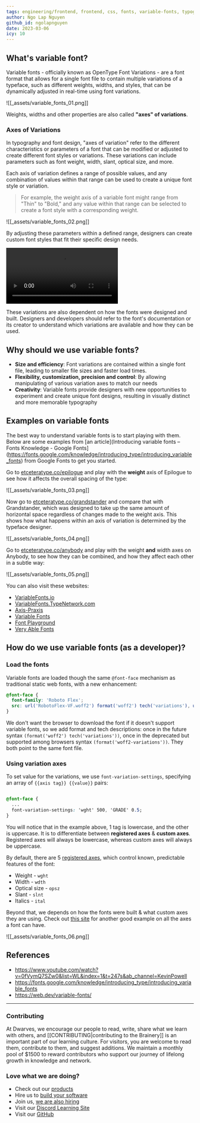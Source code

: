 ```yaml
---
tags: engineering/frontend, frontend, css, fonts, variable-fonts, typography, typeface
author: Ngo Lap Nguyen
github_id: ngolapnguyen
date: 2023-03-06
icy: 10
---
```


## What's variable font?

Variable fonts - officially known as OpenType Font Variations - are a font format that allows for a single font file to contain multiple variations of a typeface, such as different weights, widths, and styles, that can be dynamically adjusted in real-time using font variations.

![[_assets/variable_fonts_01.png]]

Weights, widths and other properties are also called **"axes" of variations**.

### Axes of Variations

In typography and font design, "axes of variation" refer to the different characteristics or parameters of a font that can be modified or adjusted to create different font styles or variations. These variations can include parameters such as font weight, width, slant, optical size, and more.

Each axis of variation defines a range of possible values, and any combination of values within that range can be used to create a unique font style or variation. 

> For example, the weight axis of a variable font might range from "Thin" to "Bold," and any value within that range can be selected to create a font style with a corresponding weight. 

![[_assets/variable_fonts_02.png]]

By adjusting these parameters within a defined range, designers can create custom font styles that fit their specific design needs.

<video src="https://storage.googleapis.com/web-dev-assets/variable-fonts/roboto-dance.mp4" controls autoplay></video>

These variations are also dependent on how the fonts were designed and built. Designers and developers should refer to the font's documentation or its creator to understand which variations are available and how they can be used.

## Why should we use variable fonts?

- **Size and efficiency**: Font variations are contained within a single font file, leading to smaller file sizes and faster load times.
- **Flexibility, customization, precision and control**: By allowing manipulating of various variation axes to match our needs
- **Creativity**: Variable fonts provide designers with new opportunities to experiment and create unique font designs, resulting in visually distinct and more memorable typography

## Examples on variable fonts

The best way to understand variable fonts is to start playing with them. Below are some examples from [an article](Introducing variable fonts – Fonts Knowledge - Google Fonts](https://fonts.google.com/knowledge/introducing_type/introducing_variable_fonts) from Google Fonts to get you started.

Go to [etceteratype.co/epilogue](https://etceteratype.co/epilogue) and play with the **weight** axis of Epilogue to see how it affects the overall spacing of the type:

![[_assets/variable_fonts_03.png]]

Now go to [etceteratype.co/grandstander](https://etceteratype.co/grandstander) and compare that with Grandstander, which was designed to take up the same amount of horizontal space regardless of changes made to the weight axis. This shows how what happens within an axis of variation is determined by the typeface designer.

![[_assets/variable_fonts_04.png]]

Go to [etceteratype.co/anybody](https://etceteratype.co/anybody) and play with the weight **and** width axes on Anybody, to see how they can be combined, and how they affect each other in a subtle way:

![[_assets/variable_fonts_05.png]]

 You can also visit these websites:
-   [VariableFonts.io](https://variablefonts.io/)
-   [VariableFonts.TypeNetwork.com](https://variablefonts.typenetwork.com/)
-   [Axis-Praxis](https://www.axis-praxis.org/)
-   [Variable Fonts](https://v-fonts.com/)
-   [Font Playground](https://play.typedetail.com/)
-   [Very Able Fonts](https://www.very-able-fonts.com/)

## How do we use variable fonts (as a developer)?

### Load the fonts

Variable fonts are loaded though the same `@font-face` mechanism as traditional static web fonts, with a new enhancement:

```css
@font-face {
  font-family: 'Roboto Flex';
  src: url('RobotoFlex-VF.woff2') format('woff2') tech('variations'), url('RobotoFlex-VF.woff2') format('woff2-variations');
}
```

We don't want the browser to download the font if it doesn't support variable fonts, so we add format and tech descriptions: once in the future syntax `(format('woff2') tech('variations'))`, once in the deprecated but supported among browsers syntax `(format('woff2-variations'))`. They both point to the same font file.

### Using variation axes

To set value for the variations, we use `font-variation-settings`, specifying an array of `{{axis tag}} {{value}}` pairs:

```css

@font-face {
  ...
  font-variation-settings: 'wght' 500, 'GRADE' 0.5;
}
```

You will notice that in the example above, 1 tag is lowercase, and the other is uppercase. It is to differentiate between **registered axes** & **custom axes**. Registered axes will always be lowercase, whereas custom axes will always be uppercase.

By default, there are 5 [registered axes](https://docs.microsoft.com/en-us/typography/opentype/spec/dvaraxisreg#registered-axis-tags), which control known, predictable features of the font:
- Weight - `wght`
- Width - `wdth`
- Optical size - `opsz`
- Slant - `slnt`
- Italics - `ital`
  
Beyond that, we depends on how the fonts were built & what custom axes they are using. Check out [this site](https://v-fonts.com/fonts/roboto-flex) for another good example on all the axes a font can have.

![[_assets/variable_fonts_06.png]]

## References
- https://www.youtube.com/watch?v=0fVymQ7SZw0&list=WL&index=1&t=247s&ab_channel=KevinPowell
- https://fonts.google.com/knowledge/introducing_type/introducing_variable_fonts
- https://web.dev/variable-fonts/



---
<!-- cta -->
### Contributing

At Dwarves, we encourage our people to read, write, share what we learn with others, and [[CONTRIBUTING|contributing to the Brainery]] is an important part of our learning culture. For visitors, you are welcome to read them, contribute to them, and suggest additions. We maintain a monthly pool of $1500 to reward contributors who support our journey of lifelong growth in knowledge and network.

### Love what we are doing?

- Check out our [products](https://superbits.co)
- Hire us to [build your software](https://d.foundation)
- Join us, [we are also hiring](https://github.com/dwarvesf/WeAreHiring)
- Visit our [Discord Learning Site](https://discord.gg/dzNBpNTVEZ)
- Visit our [GitHub](https://github.com/dwarvesf)